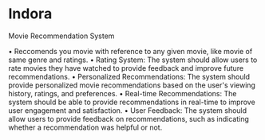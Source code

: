 # Indora
Movie Recommendation System

•	Reccomends you movie with reference to any given movie, like movie of same genre and ratings.
•	Rating System: The system should allow users to rate movies they have watched to provide feedback and improve future recommendations.
•	Personalized Recommendations: The system should provide personalized movie recommendations based on the user's viewing history, ratings, and preferences.
•	Real-time Recommendations: The system should be able to provide recommendations in real-time to improve user engagement and satisfaction.
•	User Feedback: The system should allow users to provide feedback on recommendations, such as indicating whether a recommendation was helpful or not.
